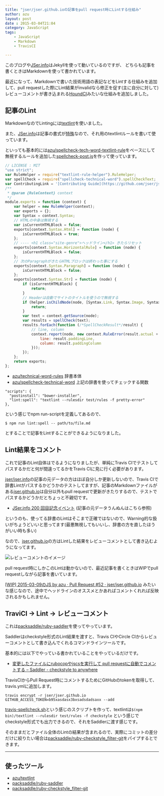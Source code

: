 ```yaml
---
title: "jser/jser.github.ioの記事をpull request時にLintする仕組み"
author: azu
layout: post
date : 2015-03-04T21:04
category: JavaScript
tags:
    - JavaScript
    - Markdown
    - TravisCI

---
```


このブログや[JSer.info](http://jser.info)はJekyllを使って動いているのですが、
どちらも記事を書くときはMarkdownを使って書かれています。

最近になって、Markdownで書いた技術用語の表記などをLintする仕組みを追加して、pull requestした際にLint結果がinvalidなら修正を促す(主に自分に対して)レビューコメントが書き込まれる[HoundCI](https://houndci.com/ "Hound")みたいな仕組みを追加しました。

## 記事のLint

MarkdownなのでLintingには[textlint](https://github.com/azu/textlint "textlint")を使いました。

また、[JSer.info](http://jser.info/ "JSer.info")は記事の書式が[特殊](https://github.com/jser/jser.info/issues/27 "ブログ記事のセマンティックを考える · Issue #27 · jser/jser.info")なので、それ用のtextlintルールを書いて使っています。

といっても基本的には[azu/spellcheck-tech-word-textlint-rule](https://github.com/azu/spellcheck-tech-word-textlint-rule "azu/spellcheck-tech-word-textlint-rule")をベースにして無視するルールを追加した[spellcheck-post.js](https://github.com/jser/jser.github.io/blob/master/test/rules/spellcheck-post.js "spellcheck-post.js")を作って使っています。

```js
// LICENSE : MIT
"use strict";
var RuleHelper = require("textlint-rule-helper").RuleHelper;
var spellCheck = require("spellcheck-technical-word").spellCheckText;
var ContributingLink = '[Contributing Guide](https://github.com/jser/jser.github.io/blob/master/CONTRIBUTING.md)';
/**
 * @param {RuleContext} context
 */
module.exports = function (context) {
    var helper = new RuleHelper(context);
    var exports = {};
    var Syntax = context.Syntax;
    // HTMLの中身は無視する
    var isCurrentHTMLBlock = false;
    exports[context.Syntax.Html] = function (node) {
        isCurrentHTMLBlock = true;
    };
    // ---- <h1 class="site-genre">ヘッドライン</h1> きたらリセット
    exports[context.Syntax.HorizontalRule] = function (node) {
        isCurrentHTMLBlock = false;
    };
    // 次のParagraphがきたらHTMLブロックは終わった事にする
    exports[context.Syntax.Paragraph] = function (node) {
        isCurrentHTMLBlock = false;
    };
    exports[context.Syntax.Str] = function (node) {
        if (isCurrentHTMLBlock) {
            return;
        }
        // Headerは自動でサイトのタイトルを使うので無視する
        if (helper.isChildNode(node, [Syntax.Link, Syntax.Image, Syntax.BlockQuote, Syntax.Header])) {
            return;
        }
        var text = context.getSource(node);
        var results = spellCheck(text);
        results.forEach(function (/*SpellCheckResult*/result) {
            // line, column
            context.report(node, new context.RuleError(result.actual + " => " + result.expected + "\n" + ContributingLink, {
                line: result.paddingLine,
                column: result.paddingColumn
            }));
        });
    };
    return exports;
};
```

- [azu/technical-word-rules](https://github.com/azu/technical-word-rules "azu/technical-word-rules") 辞書本体
- [azu/spellcheck-technical-word](https://github.com/azu/spellcheck-technical-word/ "azu/spellcheck-technical-word") 上記の辞書を使ってチェックする関数


```
"scripts": {
  "postinstall": "bower-installer",
  "lint:spell": "textlint --rulesdir test/rules -f pretty-error"
},
```

という感じでnpm run-scriptを定義してあるので、

```
$ npm run lint:spell -- path/to/file.md
```

とすることで記事をLintすることができるようになりました。


## Lint結果をコメント

これで記事のLint自体はでるようになりましたが、単純にTravis CIでテストしてパスするかだと何が間違ってるかをTravis CIに見に行く必要があります。

[jser/jser.info](https://github.com/jser/jser.info/ "jser/jser.info")の記事の元データの方はほぼ自分しか更新しないので、Travis CIで辞書Lintがパスするかどうかのテストしてますが、記事のMarkdownファイルがある[jser.github.io](https://github.com/jser/jser.github.io "jser.github.io")は自分以外もpull requestで更新がきたりするので、テストでパスするかどうかだとちょっと不親切です。

- [JSer.info 200 回目記念イベント](http://azu.github.io/slide/jser200/ "JSer.info 200 回目記念イベント") (記事の元データうんぬんはこちら参照)

というのも、使ってる辞書のLintはそこまで正確ではないので、Warning的な扱いがちょうどいいと思ってます(最悪無視してもいいし、辞書の方を直したほうがいい時も多い)

なので、[jser.github.io](https://github.com/jser/jser.github.io "jser.github.io")の方はLintした結果をレビューコメントとして書き込むようになってます。

![レビューコメントのイメージ](http://efcl.info/wp-content/uploads/2015/03/05-1425550592.png)

pull request時にしかこのLintは動かないので、最近記事を書くときはWIPでpull requestしながら記事を書いています。

[[WIP] 2015-03-09のJS by azu · Pull Request #52 · jser/jser.github.io](https://github.com/jser/jser.github.io/pull/52 "[WIP] 2015-03-09のJS by azu · Pull Request #52 · jser/jser.github.io") みたいな感じなので、途中でヘッドラインのオススメとかあればコメントくれれば反映されるかもしれません。

## TraviCI -> Lint -> レビューコメント

これは[packsaddle/ruby-saddler](https://github.com/packsaddle/ruby-saddler "packsaddle/ruby-saddler")を使ってやっています。

Saddlerはcheckstyle形式のLint結果を渡すと、Travis CIやCircle CIからレビューコメントとして書き込んでくれるコマンドラインツールです。

基本的には以下でやっている書かれていることをやっているだけです。

- [変更したファイルにrubocopやjscsを実行して pull requestに自動でコメントする – Saddler - checkstyle to anywhere](http://packsaddle.org/articles/saddler-overview/ "変更したファイルにrubocopやjscsを実行して pull requestに自動でコメントする – Saddler - checkstyle to anywhere")

TravisCIからPull Request時にコメントするためにGitHubのtokenを取得して、travis.ymlに追加します。

```
travis encrypt -r jser/jser.github.io GITHUB_ACCESS_TOKEN=b95xasdasx3bxsadsdadsaxx --add
```

[travis-spellcheck.sh](https://github.com/jser/jser.github.io/blob/master/test/travis-spellcheck.sh "travis-spellcheck.sh")という感じのスクリプトを作って、textlintは`$(npm bin)/textlint --rulesdir test/rules -f checkstyle` という感じでcheckstyle形式でも出力できるので、それをSaddlerに渡す感じです。

そのままだとファイル全体のLintの結果が含まれるので、実際にコミットの差分だけに絞りたい場合は[packsaddle/ruby-checkstyle_filter-git](https://github.com/packsaddle/ruby-checkstyle_filter-git "packsaddle/ruby-checkstyle_filter-git")をパイプするとできます。

----
## 使ったツール

- [azu/textlint](https://github.com/azu/textlint)
- [packsaddle/ruby-saddler](https://github.com/packsaddle/ruby-saddler)
- [packsaddle/ruby-checkstyle_filter-git](https://github.com/packsaddle/ruby-checkstyle_filter-git)

